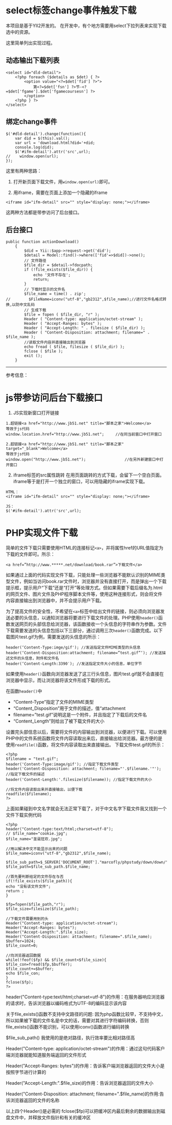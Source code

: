 # select标签change事件触发下载
本项目是基于YII2开发的。
在开发中，有个地方需要用select下拉列表来实现下载选中的资源。

这里简单列出实现过程。

## 动态输出下载列表

```
<select id="dld-detail">
    <?php foreach ($details as $det) { ?>
        <option value="<?=$det['fid'] ?>">
            第<?=$det['fsn'] ?>节-<?=$det['fgame'].$det['fgamecoursesn'] ?>
        </option>
    <?php } ?>
</select>
```

## 绑定change事件

```
$('#dld-detail').change(function(){
    var did = $(this).val();
    var url = 'download.html?did='+did;
    console.log(did);
    $('#ifm-detail').attr('src',url);   
//    window.open(url);
});
```
这里有两种思路：
1. 打开新页面下载文件，用```window.open(url)```即可。

2. 用iframe，需要在页面上添加一个隐藏的iframe
```
<iframe id="ifm-detail" src="" style="display: none;"></iframe>
```
这两种方法都是带参访问了后台接口。

## 后台接口

```
public function actionDownload()
    {
        $did = Yii::$app->request->get('did');
        $detail = Model::find()->where(['fid'=>$did])->one();
        // 文件路径
        $file_dir = $detail->fdocpath;
        if (!file_exists($file_dir)) {
            echo '文件不存在';
            return;
        }
        // 下载时显示的文件名
        $file_name = time() . zip';
//        $FileName=iconv("utf-8","gb2312",$file_name);//进行文件名格式转换,以防中文乱码
        // 生成下载
        $file = fopen ( $file_dir, "r" );
        Header ( "Content-type: application/octet-stream" );
        Header ( "Accept-Ranges: bytes" );
        Header ( "Accept-Length: " . filesize ( $file_dir) );
        Header ( "Content-Disposition: attachment; filename=" . $file_name );
        //读取文件内容并直接输出到浏览器
        echo fread ( $file, filesize ( $file_dir) );
        fclose ( $file );
        exit ();
    }
```


------------------------
参考信息：

# js带参访问后台下载接口
1. JS实现新窗口打开链接
```
1.超链接<a href="http://www.jb51.net" title="脚本之家">Welcome</a>
等效于js代码
window.location.href="http://www.jb51.net";     //在同当前窗口中打开窗口
 
2.超链接<a href="http://www.jb51.net" title="脚本之家" target="_blank">Welcome</a>
等效于js代码
window.open("http://www.jb51.net");                 //在另外新建窗口中打开窗口
```

2. iframe标签的src属性跳转
在用页面跳转的方式下载，会留下一个空白页面。  
iframe等于是打开一个独立的窗口，可以用隐藏的iframe实现下载。
```
HTML：
<iframe id="ifm-detail" src="" style="display: none;"></iframe>

JS：
$('#ifm-detail').attr('src',url);
```


# PHP实现文件下载

简单的文件下载只需要使用HTML的连接标记```<a>```，并将属性href的URL值指定为下载的文件即可。所示：

```
<a href=”http://www.*****.net/download/book.rar”>下载文件</a>
```

如果通过上面的代码实现文件下载，只能处理一些浏览器不能默认识别的MIME类型文件，例如当访问book.rar文件时，浏览器并没有直接打开，而是弹出一个下载提示框，提示用户“下载”还是“打开”等处理方式。但如果需要下载后缀名为.html的网页文件、图片文件及PHP程序脚本文件等，使用这种连接形式，则会将文件内容直接输出到浏览器中，并不会提示用户下载。

为了提高文件的安全性，不希望在```<a>```标签中给出文件的链接，则必须向浏览器发送必要的头信息，以通知浏览器将要进行下载文件的处理。PHP使用```header()```函数发送网页的头部信息给浏览器，该函数接收一个头信息的字符串作为参数。文件下载需要发送的头信息包括以下三部分，通过调用三次```header()```函数完成。以下载图片test.gif为例，需要发送的头信息的所示：

```
header(‘Content-Type:imge/gif'); //发送指定文件MIME类型的头信息
header(‘Content-Disposition:attachment; filename=”test.gif”‘); //发送描述文件的头信息，附件和文件名
header(‘Content-Length:3390′); //发送指定文件大小的信息，单位字节
```

如果使用```header()```函数向浏览器发送了这三行头信息，图片test.gif就不会直接在浏览器中显示，而让浏览器将该文件形成下载的形式。

在函数```header()```中
- “Content-Type”指定了文件的MIME类型
- “Content_Disposition”用于文件的描述，值“attachment
- filename=”test.gif”说明这是一个附件，并且指定了下载后的文件名
- “Content_Length”则给出了被下载文件的大小

设置完头部信息以后，需要将文件的内容输出到浏览器，以便进行下载。可以使用PHP中的文件系统函数将文件内容读取出来后，直接输出给浏览器。最方便的是使用```readfile()```函数，将文件内容读取出来直接输出。
下载文件test.gif的所示：

```
<?php
$filename = "test.gif";
header('Content-Type:image/gif'); //指定下载文件类型
header('Content-Disposition: attachment; filename="'.$filename.'"'); //指定下载文件的描述
header('Content-Length:'.filesize($filename)); //指定下载文件的大小
 
//将文件内容读取出来并直接输出，以便下载
readfile($filename);
?>
```

上面如果碰到中文名字就会无法正常下载了，对于中文名字下载文件我又找到一个文件下载实例代码

```
<?php  
header("Content-type:text/html;charset=utf-8");  
// $file_name="cookie.jpg";  
$file_name="圣诞狂欢.jpg";  

//用以解决中文不能显示出来的问题  
$file_name=iconv("utf-8","gb2312",$file_name);  

$file_sub_path=$_SERVER['DOCUMENT_ROOT']."marcofly/phpstudy/down/down/";  
$file_path=$file_sub_path.$file_name;  

//首先要判断给定的文件存在与否  
if(!file_exists($file_path)){  
echo "没有该文件文件";  
return ;  
}  

$fp=fopen($file_path,"r");  
$file_size=filesize($file_path);  

//下载文件需要用到的头  
Header("Content-type: application/octet-stream");  
Header("Accept-Ranges: bytes");  
Header("Accept-Length:".$file_size);  
Header("Content-Disposition: attachment; filename=".$file_name);  
$buffer=1024;  
$file_count=0;  

//向浏览器返回数据  
while(!feof($fp) && $file_count<$file_size){  
$file_con=fread($fp,$buffer);  
$file_count+=$buffer;  
echo $file_con;  
}  
fclose($fp);  
?>
```

header("Content-type:text/html;charset=utf-8")的作用：在服务器响应浏览器的请求时，告诉浏览器以编码格式为UTF-8的编码显示该内容

关于file_exists()函数不支持中文路径的问题:
因为php函数比较早，不支持中文，所以如果被下载的文件名是中文的话，需要对其进行字符编码转换，否则file_exists()函数不能识别，可以使用iconv()函数进行编码转换

$file_sub_path() 我使用的是绝对路径，执行效率要比相对路径高
   
Header("Content-type: application/octet-stream")的作用：通过这句代码客户端浏览器就能知道服务端返回的文件形式  

Header("Accept-Ranges: bytes")的作用：告诉客户端浏览器返回的文件大小是按照字节进行计算的 

Header("Accept-Length:".$file_size)的作用：告诉浏览器返回的文件大小  

Header("Content-Disposition: attachment; filename=".$file_name)的作用:告诉浏览器返回的文件的名称

以上四个Header()是必需的 
fclose($fp)可以把缓冲区内最后剩余的数据输出到磁盘文件中，并释放文件指针和有关的缓冲区
